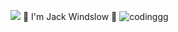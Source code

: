 ![](https://komarev.com/ghpvc/?username=suppressant)
👋 I'm Jack Windslow 🙂
![codinggg](https://user-images.githubusercontent.com/110358783/190035124-9d2b0d54-6010-442f-868e-2845b4c636a2.gif)

